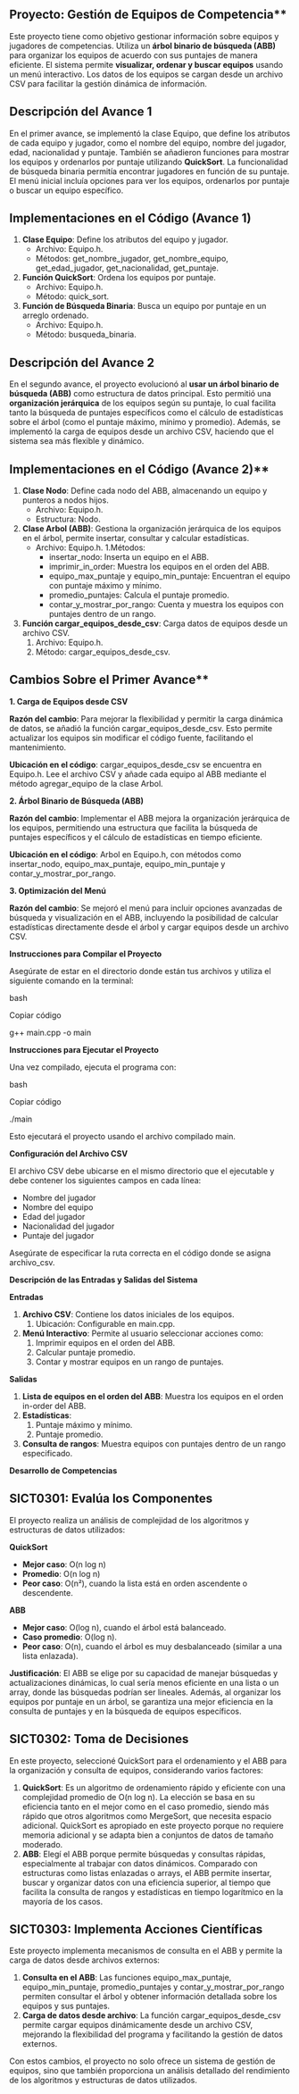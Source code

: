 ## Proyecto: Gestión de Equipos de Competencia**

Este proyecto tiene como objetivo gestionar información sobre equipos y jugadores de competencias. Utiliza un **árbol binario de búsqueda (ABB)** para organizar los equipos de acuerdo con sus puntajes de manera eficiente. El sistema permite **visualizar, ordenar y buscar equipos** usando un menú interactivo. Los datos de los equipos se cargan desde un archivo CSV para facilitar la gestión dinámica de información.

## Descripción del Avance 1

En el primer avance, se implementó la clase Equipo, que define los atributos de cada equipo y jugador, como el nombre del equipo, nombre del jugador, edad, nacionalidad y puntaje. También se añadieron funciones para mostrar los equipos y ordenarlos por puntaje utilizando **QuickSort**. La funcionalidad de búsqueda binaria permitía encontrar jugadores en función de su puntaje. El menú inicial incluía opciones para ver los equipos, ordenarlos por puntaje o buscar un equipo específico.

## Implementaciones en el Código (Avance 1)

1. **Clase Equipo**: Define los atributos del equipo y jugador.
   -  Archivo: Equipo.h.
   -  Métodos: get\_nombre\_jugador, get\_nombre\_equipo, get\_edad\_jugador, get\_nacionalidad, get\_puntaje.
1. **Función QuickSort**: Ordena los equipos por puntaje.
   - Archivo: Equipo.h.
   - Método: quick\_sort.
1. **Función de Búsqueda Binaria**: Busca un equipo por puntaje en un arreglo ordenado.
   - Archivo: Equipo.h.
   - Método: busqueda\_binaria.

## Descripción del Avance 2

En el segundo avance, el proyecto evolucionó al **usar un árbol binario de búsqueda (ABB)** como estructura de datos principal. Esto permitió una **organización jerárquica** de los equipos según su puntaje, lo cual facilita tanto la búsqueda de puntajes específicos como el cálculo de estadísticas sobre el árbol (como el puntaje máximo, mínimo y promedio). Además, se implementó la carga de equipos desde un archivo CSV, haciendo que el sistema sea más flexible y dinámico.

## Implementaciones en el Código (Avance 2)**

1. **Clase Nodo**: Define cada nodo del ABB, almacenando un equipo y punteros a nodos hijos.
   - Archivo: Equipo.h.
   - Estructura: Nodo.
1. **Clase Arbol (ABB)**: Gestiona la organización jerárquica de los equipos en el árbol, permite insertar, consultar y calcular estadísticas.
   - Archivo: Equipo.h.
   1.Métodos:
      - insertar\_nodo: Inserta un equipo en el ABB.
      - imprimir\_in\_order: Muestra los equipos en el orden del ABB.
      - equipo\_max\_puntaje y equipo\_min\_puntaje: Encuentran el equipo con puntaje máximo y mínimo.
      - promedio\_puntajes: Calcula el puntaje promedio.
      - contar\_y\_mostrar\_por\_rango: Cuenta y muestra los equipos con puntajes dentro de un rango.
1. **Función cargar\_equipos\_desde\_csv**: Carga datos de equipos desde un archivo CSV.
   1. Archivo: Equipo.h.
   1. Método: cargar\_equipos\_desde\_csv.

## Cambios Sobre el Primer Avance**

**1.  Carga de Equipos desde CSV**

**Razón del cambio**: Para mejorar la flexibilidad y permitir la carga dinámica de datos, se añadió la función cargar\_equipos\_desde\_csv. Esto permite actualizar los equipos sin modificar el código fuente, facilitando el mantenimiento.

**Ubicación en el código**: cargar\_equipos\_desde\_csv se encuentra en Equipo.h. Lee el archivo CSV y añade cada equipo al ABB mediante el método agregar\_equipo de la clase Arbol.

**2. Árbol Binario de Búsqueda (ABB)**

**Razón del cambio**: Implementar el ABB mejora la organización jerárquica de los equipos, permitiendo una estructura que facilita la búsqueda de puntajes específicos y el cálculo de estadísticas en tiempo eficiente.

**Ubicación en el código**: Arbol en Equipo.h, con métodos como insertar\_nodo, equipo\_max\_puntaje, equipo\_min\_puntaje y contar\_y\_mostrar\_por\_rango.

**3. Optimización del Menú**

**Razón del cambio**: Se mejoró el menú para incluir opciones avanzadas de búsqueda y visualización en el ABB, incluyendo la posibilidad de calcular estadísticas directamente desde el árbol y cargar equipos desde un archivo CSV.

**Instrucciones para Compilar el Proyecto**

Asegúrate de estar en el directorio donde están tus archivos y utiliza el siguiente comando en la terminal:

bash

Copiar código

g++ main.cpp -o main

**Instrucciones para Ejecutar el Proyecto**

Una vez compilado, ejecuta el programa con:

bash

Copiar código

./main

Esto ejecutará el proyecto usando el archivo compilado main.

**Configuración del Archivo CSV**

El archivo CSV debe ubicarse en el mismo directorio que el ejecutable y debe contener los siguientes campos en cada línea:

- Nombre del jugador
- Nombre del equipo
- Edad del jugador
- Nacionalidad del jugador
- Puntaje del jugador

Asegúrate de especificar la ruta correcta en el código donde se asigna archivo\_csv.

**Descripción de las Entradas y Salidas del Sistema**

**Entradas**

1. **Archivo CSV**: Contiene los datos iniciales de los equipos.
   1. Ubicación: Configurable en main.cpp.
1. **Menú Interactivo**: Permite al usuario seleccionar acciones como:
   1. Imprimir equipos en el orden del ABB.
   1. Calcular puntaje promedio.
   1. Contar y mostrar equipos en un rango de puntajes.

**Salidas**

1. **Lista de equipos en el orden del ABB**: Muestra los equipos en el orden in-order del ABB.
1. **Estadísticas**:
   1. Puntaje máximo y mínimo.
   1. Puntaje promedio.
1. **Consulta de rangos**: Muestra equipos con puntajes dentro de un rango especificado.

**Desarrollo de Competencias**

## SICT0301: Evalúa los Componentes

El proyecto realiza un análisis de complejidad de los algoritmos y estructuras de datos utilizados:

**QuickSort**

- **Mejor caso**: O(n log n)
- **Promedio**: O(n log n)
- **Peor caso**: O(n²), cuando la lista está en orden ascendente o descendente.

**ABB**

- **Mejor caso**: O(log n), cuando el árbol está balanceado.
- **Caso promedio**: O(log n).
- **Peor caso**: O(n), cuando el árbol es muy desbalanceado (similar a una lista enlazada).

**Justificación**: El ABB se elige por su capacidad de manejar búsquedas y actualizaciones dinámicas, lo cual sería menos eficiente en una lista o un array, donde las búsquedas podrían ser lineales. Además, al organizar los equipos por puntaje en un árbol, se garantiza una mejor eficiencia en la consulta de puntajes y en la búsqueda de equipos específicos.

## SICT0302: Toma de Decisiones

En este proyecto, seleccioné QuickSort para el ordenamiento y el ABB para la organización y consulta de equipos, considerando varios factores:

1. **QuickSort**: Es un algoritmo de ordenamiento rápido y eficiente con una complejidad promedio de O(n log n). La elección se basa en su eficiencia tanto en el mejor como en el caso promedio, siendo más rápido que otros algoritmos como MergeSort, que necesita espacio adicional. QuickSort es apropiado en este proyecto porque no requiere memoria adicional y se adapta bien a conjuntos de datos de tamaño moderado.
1. **ABB**: Elegí el ABB porque permite búsquedas y consultas rápidas, especialmente al trabajar con datos dinámicos. Comparado con estructuras como listas enlazadas o arrays, el ABB permite insertar, buscar y organizar datos con una eficiencia superior, al tiempo que facilita la consulta de rangos y estadísticas en tiempo logarítmico en la mayoría de los casos.

## SICT0303: Implementa Acciones Científicas

Este proyecto implementa mecanismos de consulta en el ABB y permite la carga de datos desde archivos externos:

1. **Consulta en el ABB**: Las funciones equipo\_max\_puntaje, equipo\_min\_puntaje, promedio\_puntajes y contar\_y\_mostrar\_por\_rango permiten consultar el árbol y obtener información detallada sobre los equipos y sus puntajes.
1. **Carga de datos desde archivo**: La función cargar\_equipos\_desde\_csv permite cargar equipos dinámicamente desde un archivo CSV, mejorando la flexibilidad del programa y facilitando la gestión de datos externos.

Con estos cambios, el proyecto no solo ofrece un sistema de gestión de equipos, sino que también proporciona un análisis detallado del rendimiento de los algoritmos y estructuras de datos utilizados.

